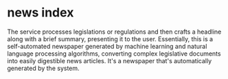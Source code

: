 # news index
The service processes legislations or regulations and then crafts a headline along with a brief summary, presenting it to the user. Essentially, this is a self-automated newspaper generated by machine learning and natural language processing algorithms, converting complex legislative documents into easily digestible news articles. It's a newspaper that's automatically generated by the system.<br>
